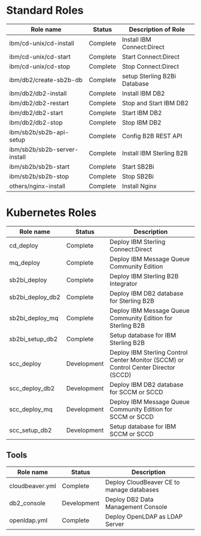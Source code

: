 # Standard Roles

| Role name                       | Status     |            Description of Role                                          |
|---------------------------------|--------------|-------------------------------------------------------------------------|
| ibm/cd-unix/cd-install          | Complete     | Install IBM Connect:Direct |
| ibm/cd-unix/cd-start            | Complete     | Start Connect:Direct |
| ibm/cd-unix/cd-stop             | Complete     | Stop Connect:Direct |
| ibm/db2/create-sb2b-db          | Complete     | setup Sterling B2Bi Database |
| ibm/db2/db2-install             | Complete     | Install IBM DB2 |
| ibm/db2/db2-restart             | Complete     | Stop and Start IBM DB2 |
| ibm/db2/db2-start               | Complete     | Start IBM DB2 |
| ibm/db2/db2-stop                | Complete     | Stop IBM DB2 |
| ibm/sb2b/sb2b-api-setup         | Complete     | Config B2B REST API |
| ibm/sb2b/sb2b-server-install    | Complete     | Install IBM Sterling B2B |
| ibm/sb2b/sb2b-start             | Complete     | Start SB2Bi |
| ibm/sb2b/sb2b-stop              | Complete     | Stop SB2Bi |
| others/nginx-install            | Complete     | Install Nginx |

# Kubernetes Roles

| Role name                     | Status         |           Description                                        |
|-------------------------------|----------------|--------------------------------------------------------------|
| cd_deploy                     | Complete       | Deploy IBM Sterling Connect:Direct |
| mq_deploy                     | Complete       | Deploy IBM Message Queue Community Edition |
| sb2bi_deploy                  | Complete       | Deploy IBM Sterling B2B Integrator  |
| sb2bi_deploy_db2              | Complete       | Deploy IBM DB2 database for Sterling B2B|
| sb2bi_deploy_mq               | Complete       | Deploy IBM Message Queue Community Edition for Sterling B2B |
| sb2bi_setup_db2               | Complete       | Setup database for IBM Sterling B2B |
| scc_deploy                    | Development    | Deploy IBM Sterling Control Center Monitor (SCCM) or Control Center Director (SCCD)|
| scc_deploy_db2                | Development    | Deploy IBM DB2 database for SCCM or SCCD|
| scc_deploy_mq                 | Development    | Deploy IBM Message Queue Community Edition for SCCM or SCCD|
| scc_setup_db2                 | Development    | Setup database for IBM SCCM or SCCD|

## Tools 

| Role name                     | Status         |           Description                                        |
|-------------------------------|----------------|--------------------------------------------------------------|
| cloudbeaver.yml               | Complete       | Deploy CloudBeaver CE to manage databases |
| db2_console                   | Development    | Deploy DB2 Data Management Console |
| openldap.yml                  | Complete       | Deploy OpenLDAP as LDAP Server |